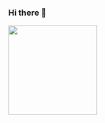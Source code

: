 ### Hi there 👋

 <img height = "180em" src = " https://github-readme-stats.vercel.app/api?username=alinerteles&show_icons=true&hide_border=true&&count_private=true&include_all_commits=true " />
 
<!--
**alinerteles/alinerteles** is a ✨ _special_ ✨ repository because its `README.md` (this file) appears on your GitHub profile.

Here are some ideas to get you 
- 🔭 I’m currently working on ...
- 🌱 I’m currently learning ...
- 👯 I’m looking to collaborate on ...
- 🤔 I’m looking for help with ...
- 💬 Ask me about ...
- 📫 How to reach me: ...
- 😄 Pronouns: ...
- ⚡ Fun fact: ...
-->
